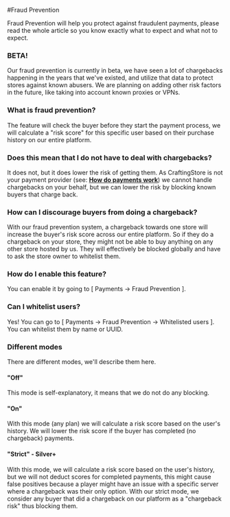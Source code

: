 #Fraud Prevention

Fraud Prevention will help you protect against fraudulent payments, please read the whole article so you know exactly what to expect and what not to expect.

### BETA!
Our fraud prevention is currently in beta, we have seen a lot of chargebacks happening in the years that we've existed, and utilize that data to protect stores against known abusers. We are planning on adding other risk factors in the future, like taking into account known proxies or VPNs.

### What is fraud prevention?
The feature will check the buyer before they start the payment process, we will calculate a "risk score" for this specific user based on their purchase history on our entire platform. 

### Does this mean that I do not have to deal with chargebacks?
It does not, but it does lower the risk of getting them. As CraftingStore is not your payment provider (see: [**How do payments work**](/payment-gateways/how-do-payments-work)) we cannot handle chargebacks on your behalf, but we can lower the risk by blocking known buyers that charge back. 

### How can I discourage buyers from doing a chargeback?
With our fraud prevention system, a chargeback towards one store will increase the buyer's risk score across our entire platform. So if they do a chargeback on your store, they might not be able to buy anything on any other store hosted by us. They will effectively be blocked globally and have to ask the store owner to whitelist them.

### How do I enable this feature?
You can enable it by going to [ Payments -> Fraud Prevention ].

### Can I whitelist users?
Yes! You can go to [ Payments -> Fraud Prevention -> Whitelisted users ]. You can whitelist them by name or UUID.

### Different modes
There are different modes, we'll describe them here.

#### "Off"
This mode is self-explanatory, it means that we do not do any blocking.

#### "On"
With this mode (any plan) we will calculate a risk score based on the user's history. We will lower the risk score if the buyer has completed (no chargeback) payments.

#### "Strict" - Silver+
With this mode, we will calculate a risk score based on the user's history, but we will not deduct scores for completed payments, this might cause false positives because a player might have an issue with a specific server where a chargeback was their only option. With our strict mode, we consider any buyer that did a chargeback on our platform as a "chargeback risk" thus blocking them.
